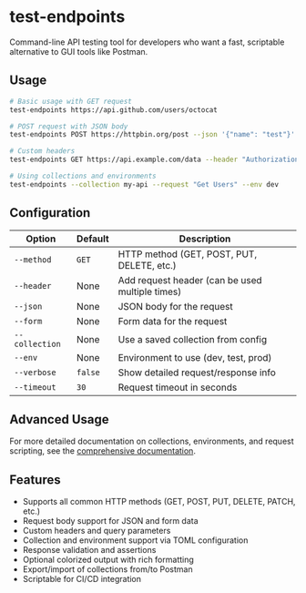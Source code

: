 # test-endpoints

Command-line API testing tool for developers who want a fast, scriptable alternative to GUI tools like Postman.

## Usage

```bash
# Basic usage with GET request
test-endpoints https://api.github.com/users/octocat

# POST request with JSON body
test-endpoints POST https://httpbin.org/post --json '{"name": "test"}'

# Custom headers
test-endpoints GET https://api.example.com/data --header "Authorization: Bearer token123"

# Using collections and environments
test-endpoints --collection my-api --request "Get Users" --env dev
```

## Configuration

| Option | Default | Description |
|--------|---------|-------------|
| `--method` | `GET` | HTTP method (GET, POST, PUT, DELETE, etc.) |
| `--header` | None | Add request header (can be used multiple times) |
| `--json` | None | JSON body for the request |
| `--form` | None | Form data for the request |
| `--collection` | None | Use a saved collection from config |
| `--env` | None | Environment to use (dev, test, prod) |
| `--verbose` | `false` | Show detailed request/response info |
| `--timeout` | `30` | Request timeout in seconds |

## Advanced Usage

For more detailed documentation on collections, environments, and request scripting, see the [comprehensive documentation](../docs/tools/test-endpoints.md).

## Features

- Supports all common HTTP methods (GET, POST, PUT, DELETE, PATCH, etc.)
- Request body support for JSON and form data
- Custom headers and query parameters
- Collection and environment support via TOML configuration
- Response validation and assertions
- Optional colorized output with rich formatting
- Export/import of collections from/to Postman
- Scriptable for CI/CD integration
